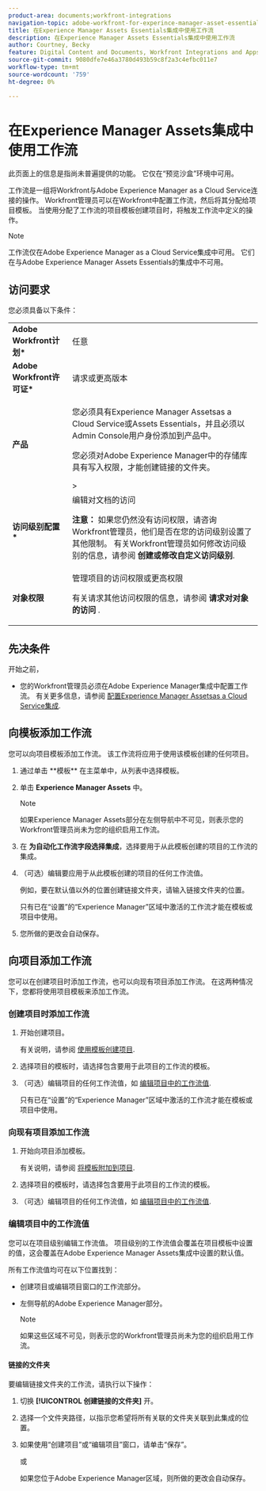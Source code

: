 ```yaml
---
product-area: documents;workfront-integrations
navigation-topic: adobe-workfront-for-experince-manager-asset-essentials
title: 在Experience Manager Assets Essentials集成中使用工作流
description: 在Experience Manager Assets Essentials集成中使用工作流
author: Courtney, Becky
feature: Digital Content and Documents, Workfront Integrations and Apps
source-git-commit: 9080dfe7e46a3780d493b59c8f2a3c4efbc011e7
workflow-type: tm+mt
source-wordcount: '759'
ht-degree: 0%

---
```


# 在Experience Manager Assets集成中使用工作流

<span class="preview">此页面上的信息是指尚未普遍提供的功能。 它仅在“预览沙盒”环境中可用。</span>

工作流是一组将Workfront与Adobe Experience Manager as a Cloud Service连接的操作。 Workfront管理员可以在Workfront中配置工作流，然后将其分配给项目模板。 当使用分配了工作流的项目模板创建项目时，将触发工作流中定义的操作。

>[!NOTE]
>
>工作流仅在Adobe Experience Manager as a Cloud Service集成中可用。 它们在与Adobe Experience Manager Assets Essentials的集成中不可用。


## 访问要求

您必须具备以下条件：

<table>
  <tr>
   <td><strong>Adobe Workfront计划*</strong>
   </td>
   <td>任意
   </td>
  </tr>
  <tr>
   <td><strong>Adobe Workfront许可证*</strong>
   </td>
   <td>请求或更高版本
   </td>
  </tr>
  <tr>
   <td><strong>产品</strong>
   </td>
   <td><p>您必须具有Experience Manager Assetsas a Cloud Service或Assets Essentials，并且必须以Admin Console用户身份添加到产品中。</p><p>您必须对Adobe Experience Manager中的存储库具有写入权限，才能创建链接的文件夹。</p>&gt;
   </td>
  </tr>
  <tr>
   <td><strong>访问级别配置*</strong>
   </td>
   <td>编辑对文档的访问
<p>
<strong>注意： </strong>如果您仍然没有访问权限，请咨询Workfront管理员，他们是否在您的访问级别设置了其他限制。 有关Workfront管理员如何修改访问级别的信息，请参阅 <strong>创建或修改自定义访问级别</strong>.
   </td>
  </tr>
  <tr>
   <td><strong>对象权限</strong>
   </td>
   <td>管理项目的访问权限或更高权限 
<p>
有关请求其他访问权限的信息，请参阅 <strong>请求对对象的访问 </strong>.
   </td>
  </tr>
</table>

## 先决条件

开始之前，

* 您的Workfront管理员必须在Adobe Experience Manager集成中配置工作流。 有关更多信息，请参阅 [配置Experience Manager Assetsas a Cloud Service集成](../../administration-and-setup/configure-integrations/configure-aacs-integration.md#set-up-workflows-optional).

## 向模板添加工作流

您可以向项目模板添加工作流。 该工作流将应用于使用该模板创建的任何项目。

1. <!-- main menu snippet??--> 通过单击 **模板** 在主菜单中，从列表中选择模板。
1. 单击 **Experience Manager Assets** 中。

   >[!NOTE]
   >
   >如果Experience Manager Assets部分在左侧导航中不可见，则表示您的Workfront管理员尚未为您的组织启用工作流。 <!--Is this right?-->

1. 在 **为自动化工作流字段选择集成**，选择要用于从此模板创建的项目的工作流的集成。
1. （可选）编辑要应用于从此模板创建的项目的任何工作流值。

   例如，要在默认值以外的位置创建链接文件夹，请输入链接文件夹的位置。

   只有已在“设置”的“Experience Manager”区域中激活的工作流才能在模板或项目中使用。

1. 您所做的更改会自动保存。 <!-- do they though??-->

## 向项目添加工作流

您可以在创建项目时添加工作流，也可以向现有项目添加工作流。 在这两种情况下，您都将使用项目模板来添加工作流。

### 创建项目时添加工作流

1. 开始创建项目。

   有关说明，请参阅 [使用模板创建项目](/help/quicksilver/manage-work/projects/create-projects/create-project-from-template.md).

1. 选择项目的模板时，请选择包含要用于此项目的工作流的模板。
1. （可选）编辑项目的任何工作流值，如 [编辑项目中的工作流值](#edit-workflow-values-in-a-project).

   只有已在“设置”的“Experience Manager”区域中激活的工作流才能在模板或项目中使用。


### 向现有项目添加工作流

1. 开始向项目添加模板。

   有关说明，请参阅 [将模板附加到项目](/help/quicksilver/manage-work/projects/create-and-manage-templates/attach-template-to-project.md).

1. 选择项目的模板时，请选择包含要用于此项目的工作流的模板。
1. （可选）编辑项目的任何工作流值，如 [编辑项目中的工作流值](#edit-workflow-values-in-a-project).

### 编辑项目中的工作流值

您可以在项目级别编辑工作流值。 项目级别的工作流值会覆盖在项目模板中设置的值，这会覆盖在Adobe Experience Manager Assets集成中设置的默认值。

所有工作流值均可在以下位置找到：

* 创建项目或编辑项目窗口的工作流部分。
* 左侧导航的Adobe Experience Manager部分。


   >[!NOTE]
   >
   >如果这些区域不可见，则表示您的Workfront管理员尚未为您的组织启用工作流。

#### 链接的文件夹

要编辑链接文件夹的工作流，请执行以下操作：

1. 切换 **[!UICONTROL 创建链接的文件夹]** 开。
1. 选择一个文件夹路径，以指示您希望将所有关联的文件夹关联到此集成的位置。
1. 如果使用“创建项目”或“编辑项目”窗口，请单击“保存”。

   或

   如果您位于Adobe Experience Manager区域，则所做的更改会自动保存。 <!--Do they though?-->

